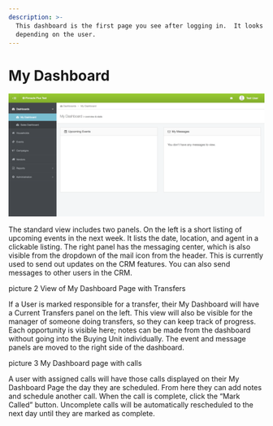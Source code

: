```yaml
---
description: >-
  This dashboard is the first page you see after logging in.  It looks different
  depending on the user.
---
```


# My Dashboard

![Blank view of the My Dashboard Page](../.gitbook/assets/2017-08-08-14-16-portal.pplusadvisors.com-1.png)

The standard view includes two panels. On the left is a short listing of upcoming events in the next week. It lists the date, location, and agent in a clickable listing. The right panel has the messaging center, which is also visible from the dropdown of the mail icon from the header. This is currently used to send out updates on the CRM features. You can also send messages to other users in the CRM.



picture 2 View of My Dashboard Page with Transfers

If a User is marked responsible for a transfer, their My Dashboard will have a Current Transfers panel on the left. This view will also be visible for the manager of someone doing transfers, so they can keep track of progress. Each opportunity is visible here; notes can be made from the dashboard without going into the Buying Unit individually. The event and message panels are moved to the right side of the dashboard.



picture 3 My Dashboard page with calls

A user with assigned calls will have those calls displayed on their My Dashboard Page the day they are scheduled. From here they can add notes and schedule another call. When the call is complete, click the “Mark Called” button. Uncomplete calls will be automatically rescheduled to the next day until they are marked as complete.

